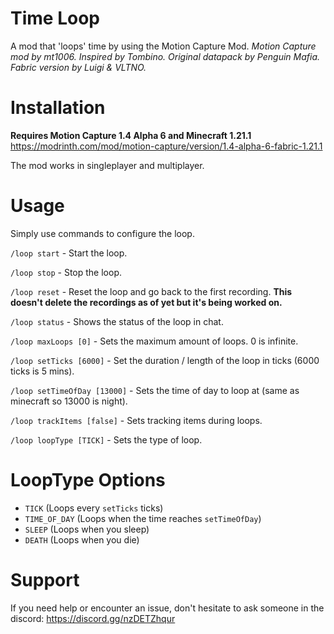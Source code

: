 # Time Loop
A mod that 'loops' time by using the Motion Capture Mod.
*Motion Capture mod by mt1006. Inspired by Tombino. Original datapack by Penguin Mafia. Fabric version by Luigi & VLTNO.*

# Installation
**Requires Motion Capture 1.4 Alpha 6 and Minecraft 1.21.1**
https://modrinth.com/mod/motion-capture/version/1.4-alpha-6-fabric-1.21.1

The mod works in singleplayer and multiplayer.

# Usage
Simply use commands to configure the loop.

`/loop start` - Start the loop.

`/loop stop` - Stop the loop.

`/loop reset` - Reset the loop and go back to the first recording. **This doesn't delete the recordings as of yet but it's being worked on.**

`/loop status` - Shows the status of the loop in chat.

`/loop maxLoops [0]` - Sets the maximum amount of loops. 0 is infinite.

`/loop setTicks [6000]` - Set the duration / length of the loop in ticks (6000 ticks is 5 mins).

`/loop setTimeOfDay [13000]` - Sets the time of day to loop at (same as minecraft so 13000 is night).

`/loop trackItems [false]` - Sets tracking items during loops.

`/loop loopType [TICK]` - Sets the type of loop.

# LoopType Options
- `TICK` (Loops every `setTicks` ticks)
- `TIME_OF_DAY` (Loops when the time reaches `setTimeOfDay`)
- `SLEEP` (Loops when you sleep)
- `DEATH` (Loops when you die)

# Support
If you need help or encounter an issue, don't hesitate to ask someone in the discord: https://discord.gg/nzDETZhqur
